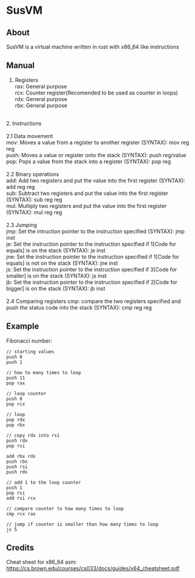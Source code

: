 
# SusVM

## About
SusVM is a virtual machine written in rust with x86_64 like instructions


## Manual

1. Registers<br>
rax: General purpose<br>
rcx: Counter register(Recomended to be used as counter in loops)<br>
rdx: General purpose<br>
rbx: General purpose<br>
<br>
2. Instructions<br>
<br>
2.1 Data movement<br>
mov: Moves a value from a register to another register (SYNTAX): mov reg reg<br>
push: Moves a value or register onto the stack (SYNTAX): push reg/value<br>
pop: Pops a value from the stack into a register (SYNTAX): pop reg<br>
<br>
2.2 Binary operations<br>
add: Add two registers and put the value into the first register (SYNTAX): add reg reg<br>
sub: Subtract two registers and put the value into the first register (SYNTAX): sub reg reg<br>
mul: Multiply two registers and put the value into the first register (SYNTAX): mul reg reg<br>
<br>
2.3 Jumping<br>
jmp: Set the intruction pointer to the instruction specified (SYNTAX): jmp inst<br>
je: Set the instruction pointer to the instruction specified if 1[Code for equals] is on the stack (SYNTAX): je inst<br>
jne: Set the instruction pointer to the instruction specified if 1[Code for equals] is not on the stack (SYNTAX): jne inst<br>
js: Set the instruction pointer to the instruction specified if 3[Code for smaller] is on the stack (SYNTAX): js inst<br>
jb: Set the instruction pointer to the instruction specified if 2[Code for bigger] is on the stack (SYNTAX): jb inst<br>
<br>
2.4 Comparing registers
cmp: compare the two registers specified and push the status code into the stack (SYNTAX): cmp reg reg<br>

## Example
Fibonacci number: <br>
```
// starting values
push 0
push 1

// how to many times to loop
push 11
pop rax

// loop counter
push 0
pop rcx

// loop
pop rdx
pop rbx

// copy rdx into rsi
push rdx
pop rsi

add rbx rdx
push rbx
push rsi
push rdx

// add 1 to the loop counter
push 1
pop rsi
add rsi rcx

// compare counter to how many times to loop
cmp rcx rax

// jump if counter is smaller than how many times to loop
js 5
```


## Credits
Cheat sheet for x86_64 asm:  https://cs.brown.edu/courses/cs033/docs/guides/x64_cheatsheet.pdf


